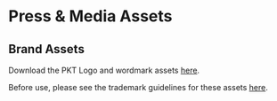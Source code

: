 # Press & Media Assets

## Brand Assets

Download the PKT Logo and wordmark assets [here](https://pkt.cash/PKT-brand-assets-logos.zip).

Before use, please see the trademark guidelines for these assets [here](https://pkt.cash/trademark).

